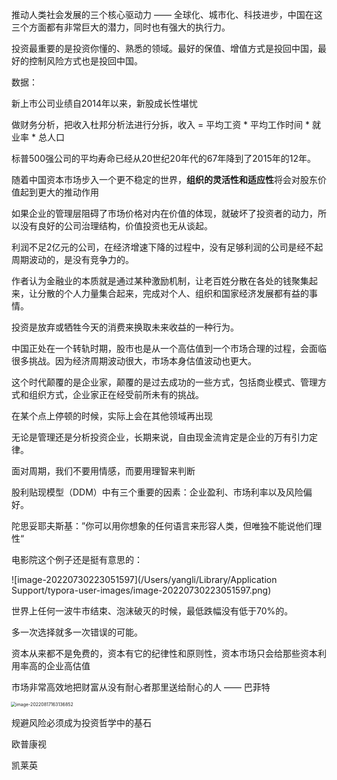 推动人类社会发展的三个核心驱动力 —— 全球化、城市化、科技进步，中国在这三个方面都有非常巨大的潜力，同时也有强大的执行力。

投资最重要的是投资你懂的、熟悉的领域。最好的保值、增值方式是投回中国，最好的控制风险方式也是投回中国。



数据：

新上市公司业绩自2014年以来，新股成长性堪忧



做财务分析，把收入杜邦分析法进行分拆，收入  = 平均工资 * 平均工作时间 * 就业率 * 总人口

标普500强公司的平均寿命已经从20世纪20年代的67年降到了2015年的12年。

随着中国资本市场步入一个更不稳定的世界，**组织的灵活性和适应性**将会对股东价值起到更大的推动作用

如果企业的管理层阻碍了市场价格对内在价值的体现，就破坏了投资者的动力，所以没有良好的公司治理结构，价值投资也无从谈起。

利润不足2亿元的公司，在经济增速下降的过程中，没有足够利润的公司是经不起周期波动的，是没有竞争力的。



作者认为金融业的本质就是通过某种激励机制，让老百姓分散在各处的钱聚集起来，让分散的个人力量集合起来，完成对个人、组织和国家经济发展都有益的事情。

投资是放弃或牺牲今天的消费来换取未来收益的一种行为。



中国正处在一个转轨时期，股市也是从一个高估值到一个市场合理的过程，会面临很多挑战。因为经济周期波动很大，市场本身估值波动也更大。

这个时代颠覆的是企业家，颠覆的是过去成功的一些方式，包括商业模式、管理方式和组织方式，企业家正在经受前所未有的挑战。

在某个点上停顿的时候，实际上会在其他领域再出现

无论是管理还是分析投资企业，长期来说，自由现金流肯定是企业的万有引力定律。

面对周期，我们不要用情感，而要用理智来判断

股利贴现模型（DDM）中有三个重要的因素：企业盈利、市场利率以及风险偏好。

陀思妥耶夫斯基：”你可以用你想象的任何语言来形容人类，但唯独不能说他们理性“



电影院这个例子还是挺有意思的：

![image-20220730223051597](/Users/yangli/Library/Application Support/typora-user-images/image-20220730223051597.png)



世界上任何一波牛市结束、泡沫破灭的时候，最低跌幅没有低于70%的。

多一次选择就多一次错误的可能。

资本从来都不是免费的，资本有它的纪律性和原则性，资本市场只会给那些资本利用率高的企业高估值

市场非常高效地把财富从没有耐心者那里送给耐心的人 —— 巴菲特

<img src="/Users/yangli/Library/Application Support/typora-user-images/image-20220817163136852.png" alt="image-20220817163136852" style="zoom:50%;margin-left:-2px" />



规避风险必须成为投资哲学中的基石





欧普康视

凯莱英

